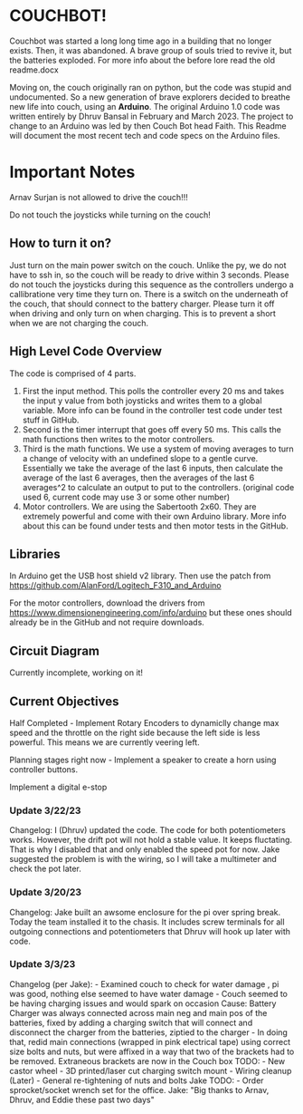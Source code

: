 # COUCHBOT!

Couchbot was started a long long time ago in a building that no longer exists. Then, it was abandoned. A brave group of souls tried to revive it, but the batteries exploded. For more info about the before lore read the old readme.docx

Moving on, the couch originally ran on python, but the code was stupid and undocumented. So a new generation of brave explorers decided to breathe new life into couch, using an **Arduino**. The original Arduino 1.0 code was written entirely by Dhruv Bansal in February and March 2023. The project to change to an Arduino was led by then Couch Bot head Faith. This Readme will document the most recent tech and code specs on the Arduino files.


# Important Notes

Arnav Surjan is not allowed to drive the couch!!!

Do not touch the joysticks while turning on the couch!

## How to turn it on?
Just turn on the main power switch on the couch. Unlike the py, we do not have to ssh in, so the couch will be ready to drive within 3 seconds. Please do not touch the joysticks during this sequence as the controllers undergo a callibratione very time they turn on. There is a switch on the underneath of the couch, that should connect to the battery charger. Please turn it off when driving and only turn on when charging. This is to prevent a short when we are not charging the couch.

## High Level Code Overview

The code is comprised of 4 parts. 
1. First the input method. This polls the controller every 20 ms and takes the input y value from both joysticks and writes them to a global variable. More info can be found in the controller test code under test stuff in GitHub.
2. Second is the timer interrupt that goes off every 50 ms. This calls the math functions then writes to the motor controllers.
3. Third is the math functions. We use a system of moving averages to turn a change of velocity with an undefined slope to a gentle curve. Essentially we take the average of the last 6 inputs, then calculate the average of the last 6 averages, then the averages of the last 6 averages^2 to calculate an output to put to the controllers. (original code used 6, current code may use 3 or some other number)
4. Motor controllers. We are using the Sabertooth 2x60. They are extremely powerful and come with their own Arduino library. More info about this can be found under tests and then motor tests in the GitHub.
## Libraries

In Arduino get the USB host shield v2 library. Then use the patch from https://github.com/AlanFord/Logitech_F310_and_Arduino

For the motor controllers, download the drivers from 
https://www.dimensionengineering.com/info/arduino
but these ones should already be in the GitHub and not require downloads.

## Circuit Diagram

Currently incomplete, working on it!

## Current Objectives

 Half Completed - Implement Rotary Encoders to dynamiclly change max speed and the throttle on the right side because the left side is less powerful. This means we are currently veering left.

Planning stages right now - Implement a speaker to create a horn using controller buttons.

Implement a digital e-stop

### Update 3/22/23
Changelog: I (Dhruv) updated the code. The code for both potentiometers works. However, the drift pot will not hold a stable value. It keeps fluctating. That is why I disabled that and only enabled the speed pot for now. Jake suggested the problem is with the wiring, so I will take a multimeter and check the pot later.

### Update 3/20/23
Changelog: Jake built an awsome enclosure for the pi over spring break. Today the team installed it to the chasis. It includes screw terminals for all outgoing connections and potentiometers that Dhruv will hook up later with code.

### Update 3/3/23
Changelog (per Jake): - Examined couch to check for water damage , pi was good, nothing else seemed to have water damage - Couch seemed to be having charging issues and would spark on occasion Cause: Battery Charger was always connected across main neg and main pos of the batteries, fixed by adding a charging switch that will connect and disconnect the charger from the batteries, ziptied to the charger - In doing that, redid main connections (wrapped in pink electrical tape) using correct size bolts and nuts, but were affixed in a way that two of the brackets had to be removed. Extraneous brackets are now in the Couch box TODO: - New castor wheel - 3D printed/laser cut charging switch mount - Wiring cleanup (Later) - General re-tightening of nuts and bolts Jake TODO: - Order sprocket/socket wrench set for the office. 
Jake: "Big thanks to Arnav, Dhruv, and Eddie these past two days"
